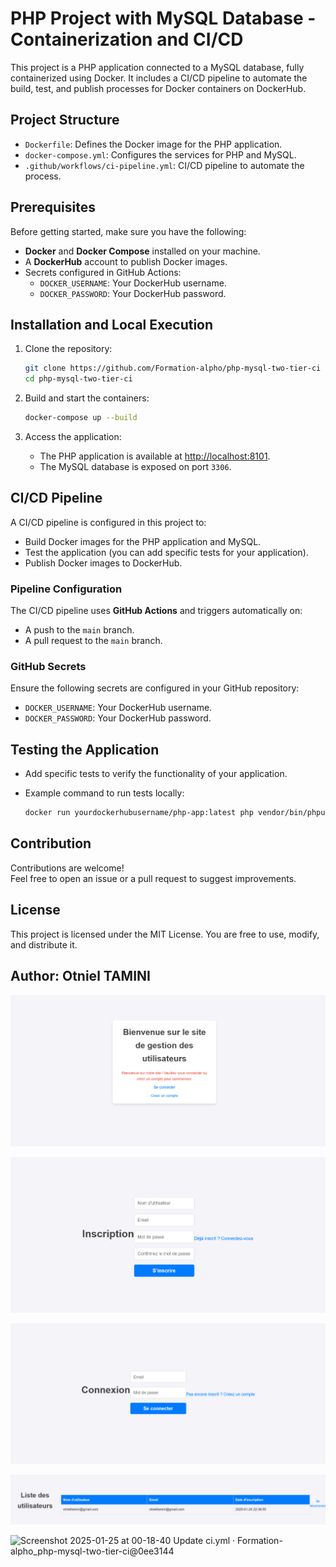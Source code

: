 
# PHP Project with MySQL Database - Containerization and CI/CD

This project is a PHP application connected to a MySQL database, fully containerized using Docker. It includes a CI/CD pipeline to automate the build, test, and publish processes for Docker containers on DockerHub.

## Project Structure

- `Dockerfile`: Defines the Docker image for the PHP application.
- `docker-compose.yml`: Configures the services for PHP and MySQL.
- `.github/workflows/ci-pipeline.yml`: CI/CD pipeline to automate the process.

## Prerequisites

Before getting started, make sure you have the following:

- **Docker** and **Docker Compose** installed on your machine.
- A **DockerHub** account to publish Docker images.
- Secrets configured in GitHub Actions:
  - `DOCKER_USERNAME`: Your DockerHub username.
  - `DOCKER_PASSWORD`: Your DockerHub password.

## Installation and Local Execution

1. Clone the repository:
   ```bash
   git clone https://github.com/Formation-alpho/php-mysql-two-tier-ci
   cd php-mysql-two-tier-ci
   ```

2. Build and start the containers:
   ```bash
   docker-compose up --build
   ```

3. Access the application:
   - The PHP application is available at [http://localhost:8101][def].
   - The MySQL database is exposed on port `3306`.

## CI/CD Pipeline

A CI/CD pipeline is configured in this project to:

- Build Docker images for the PHP application and MySQL.
- Test the application (you can add specific tests for your application).
- Publish Docker images to DockerHub.

### Pipeline Configuration

The CI/CD pipeline uses **GitHub Actions** and triggers automatically on:

- A push to the `main` branch.
- A pull request to the `main` branch.

### GitHub Secrets

Ensure the following secrets are configured in your GitHub repository:

- `DOCKER_USERNAME`: Your DockerHub username.
- `DOCKER_PASSWORD`: Your DockerHub password.

## Testing the Application

- Add specific tests to verify the functionality of your application.
- Example command to run tests locally:

  ```bash
  docker run yourdockerhubusername/php-app:latest php vendor/bin/phpunit
  ```

## Contribution

Contributions are welcome!  
Feel free to open an issue or a pull request to suggest improvements.

## License

This project is licensed under the MIT License. You are free to use, modify, and distribute it.

## Author: Otniel TAMINI


![Screenshot 2025-01-25 at 00-15-26 Accueil](screenshots/Screenshot%202025-01-25%20at%2000-15-26%20Accueil.png)

![Screenshot 2025-01-25 at 00-16-05 Inscription](screenshots/Screenshot%202025-01-25%20at%2000-16-05%20Inscription.png)

![Screenshot 2025-01-25 at 00-16-24 Connexion](screenshots/Screenshot%202025-01-25%20at%2000-16-24%20Connexion.png)

![Screenshot 2025-01-25 at 00-16-54 Liste des utilisateurs](screenshots/Screenshot%202025-01-25%20at%2000-16-54%20Liste%20des%20utilisateurs.png)

![Screenshot 2025-01-25 at 00-18-40 Update ci.yml · Formation-alpho_php-mysql-two-tier-ci@0ee3144](screenshots/Screenshot%202025-01-25%20at%2000-18-40%20Update%20ci.yml%20·%20Formation-alpho_php-mysql-two-tier-ci@0ee3144.png)


[def]: http://localhost:8080
